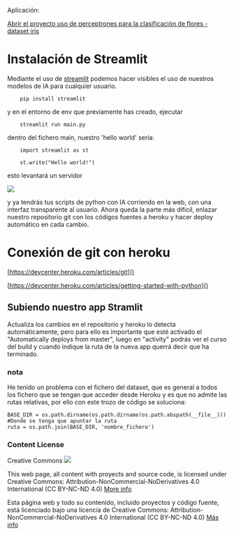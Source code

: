 Aplicación:

[Abrir el proyecto uso de perceptrones para la clasificación de flores - dataset iris](https://perceptron-clasificador-iris.herokuapp.com/)

# Instalación de Streamlit

Mediante el uso de [streamlit](https://streamlit.io/) podemos hacer visibles el uso de nuestros modelos de IA para cualquier usuario.

```
    pip install streamlit
```

y en el entorno de env que previamente has creado, ejecutar

```
    streamlit run main.py
```

dentro del fichero main, nuestro 'hello world' sería:

```
    import streamlit as st

    st.write("Hello world!")
```

esto levantará un servidor

![](up_streamlit.jpg)

y ya tendrás tus scripts de python con IA corriendo en la web, con una interfaz transparente al usuario. Ahora queda la parte más dificil, enlazar nuestro repositorio git con los códigos fuentes a heroku y hacer deploy automático en cada cambio.

# Conexión de git con heroku

[https://devcenter.heroku.com/articles/git]()

[https://devcenter.heroku.com/articles/getting-started-with-python]()

## Subiendo nuestro app Stramlit

Actualiza los cambios en el repositorio y heroku lo detecta automáticamente, pero para ello es importante que esté activado el "Automatically deploys from master", luego en "activity" podrás ver el curso del build y cuando indique la ruta de la nueva app querrá decir que ha terminado.

### nota

He tenido un problema con el fichero del dataset, que es general a todos los fichero que se tengan que acceder desde Heroku y es que no admite las rutas relativas, por ello con este trozo de código se soluciona:

```
BASE_DIR = os.path.dirname(os.path.dirname(os.path.abspath(__file__)))
#Donde se tenga que apuntar la ruta
ruta = os.path.join(BASE_DIR, 'nombre_fichero')

```

### Content License

Creative Commons ![](./88x311.png)

This web page, all content with proyects and source code, is licensed under Creative Commons: Attribution-NonCommercial-NoDerivatives 4.0 International (CC BY-NC-ND 4.0) [More info](https://creativecommons.org/licenses/by-nc-nd/4.0/)

Esta página web y todo su contenido, incluido proyectos y código fuente, está licenciado bajo una licencia de Creative Commons: Attribution-NonCommercial-NoDerivatives 4.0 International (CC BY-NC-ND 4.0) [Más info](https://creativecommons.org/licenses/by-nc-nd/4.0/deed.es)

